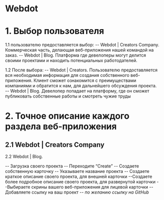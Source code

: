 # Webdot


# 1. Выбор пользователя

1.1 пользователю предоставляется выбор:
-- Webdot | Creators Company. Коммерческая часть, делающая веб-приложения нашей командой на заказ.
-- Webdot | Blog.  Платформа где девелоперы могут делится своими проектами и находить потенциальных работодателей.

1.2  После выбора:
-- Webdot | Creators. Пользователю предоставляется вся необходимая информация для создания собственного веб-приложения. Клиент сможет ознакомится с преимуществами компаниями и обратится к нам, для дальнейшего обсуждения проекта.
-- Webdot | Blog. Девелопер попадает на платформу, где он сможет публиковать собственные работы и смотреть чужие труды

# 2. Точное описание каждого раздела веб-приложения

2.1 Webdot | Creators Company
--


2.2  Webdot | Blog. 

-- Загрузка своего проекта
-- Переходите “Create”
-- Создаете собственную карточку
-- Указываете название проекта
-- Создаете краткое описание своего проекта, для внешней карточки
--Создаете более подробное описание своего проекта, для развернутой карточки
--Выбираете скрины вашего веб-приложения для лицевой карточки 
-- Добавляете ссылку на ваш проект
-- *по желанию ссылку на GitHub*
